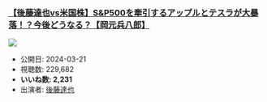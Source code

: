 ### [【後藤達也vs米国株】S&P500を牽引するアップルとテスラが大暴落！？今後どうなる？【岡元兵八郎】](https://www.youtube.com/watch?v=ZKGhZkQs45o)
[![](https://img.youtube.com/vi/ZKGhZkQs45o/sddefault.jpg)](https://www.youtube.com/watch?v=ZKGhZkQs45o)
-   公開日: 2024-03-21
-   視聴数: 229,682
-   **いいね数: 2,231**
-   出演者: [後藤達也](/rehacq_fan/people/後藤達也 "wikilink")
